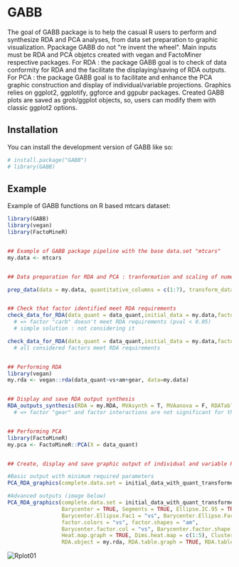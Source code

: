 
# GABB

<!-- badges: start -->
<!-- badges: end -->

The goal of GABB package is to help the casual R users to perform and synthesize RDA and PCA analyses, from data set preparation to graphic visualization.
Ppackage GABB do not "re invent the wheel". Main inputs must be RDA and PCA objetcs created with vegan and FactoMiner respective packages.
For RDA : the package GABB goal is to check of data conformity for RDA and the facilitate the displaying/saving of RDA outputs.
For PCA : the package GABB goal is to facilitate and enhance the PCA graphic construction and display of individual/variable projections.
Graphics relies on ggplot2, ggplotify, ggforce and ggpubr packages. 
Created GABB plots are saved as grob/ggplot objects, so, users can modify them with classic ggplot2 options.

## Installation

You can install the development version of GABB like so:

``` r
# install.package("GABB")
# library(GABB)

```

## Example

Example of GABB functions on R based mtcars dataset:

``` r
library(GABB)
library(vegan)
library(FactoMineR)


## Example of GABB package pipeline with the base data.set "mtcars" 
my.data <- mtcars


## Data preparation for RDA and PCA : tranformation and scaling of numeric/quantitative variables

prep_data(data = my.data, quantitative_columns = c(1:7), transform_data_method = "log", scale_data = T)


## Check that factor identified meet RDA requirements
check_data_for_RDA(data_quant = data_quant,initial_data = my.data,factor_names = c("vs", "am", "gear", "carb"))
  # => factor "carb" doesn't meet RDA requirements (pval < 0.05)
  # simple solution : not considering it

check_data_for_RDA(data_quant = data_quant,initial_data = my.data,factor_names = c("vs", "am", "gear"))
  # all considered factors meet RDA requirements


## Performing RDA
library(vegan)
my.rda <- vegan::rda(data_quant~vs+am+gear, data=my.data)


## Display and save RDA output synthesis
RDA_outputs_synthesis(RDA = my.RDA, MVAsynth = T, MVAanova = F, RDATable = T)
  # => factor "gear" and factor interactions are not significant for the variation of model residual variance


## Performing PCA
library(FactoMineR)
my.pca <- FactoMineR::PCA(X = data_quant) 


## Create, display and save graphic output of individual and variable PCA

#Basic output with minimum required parameters
PCA_RDA_graphics(complete.data.set = initial_data_with_quant_transformed, PCA.object = my.pca, factor.names = c("vs", "am", "gear", "carb"))

#Advanced outputs (image below)
PCA_RDA_graphics(complete.data.set = initial_data_with_quant_transformed, PCA.object = my.pca, factor.names = c("vs", "am", "gear", "carb"),
                 Barycenter = TRUE, Segments = TRUE, Ellipse.IC.95 = TRUE,
                 Barycenter.Ellipse.Fac1 = "vs", Barycenter.Ellipse.Fac2 = "am",
                 factor.colors = "vs", factor.shapes = "am",
                 Barycenter.factor.col = "vs", Barycenter.factor.shape = "am",
                 Heat.map.graph = TRUE, Dims.heat.map = c(1:5), Cluster.row.heat.map = TRUE,
                 RDA.object = my.rda, RDA.table.graph = TRUE, RDA.table.graph.height = 10)
```
![Rplot01](https://user-images.githubusercontent.com/46051356/228469369-3cb8e6eb-d96e-4c3d-b1da-6f0da619b9d2.png)
```






